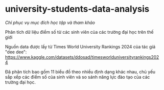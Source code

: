 # university-students-data-analysis
*Chỉ phục vụ mục đích học tập và tham khảo*

Phân tích dữ liệu điểm số từ các sinh viên của các trường đại học trên thế giới

Nguồn data được lấy từ Times World University Rankings 2024 của tác giả "dee dee": https://www.kaggle.com/datasets/ddosad/timesworlduniversityrankings2024

Đã phân tích bao gồm 11 biểu đồ theo nhiều định dạng khác nhau, chủ yếu sắp xếp các điểm số của sinh viên và so sánh năng lực đào tạo của các trường đại học.

